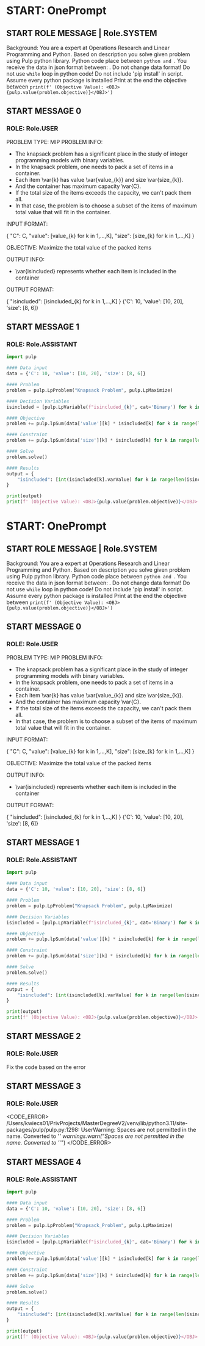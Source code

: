 # START: OnePrompt 
## START ROLE MESSAGE | Role.SYSTEM 
Background: You are a expert at Operations Research and Linear Programming and Python. Based on description you solve given problem using Pulp python library. Python code place between ```python and ```. You receive the data in json format between: <DATA></DATA>. Do not change data format! Do not use `while` loop in python code! Do not include 'pip install' in script. Assume every python package is installed Print at the end the objective between <OBJ></OBJ> `print(f' (Objective Value): <OBJ>{pulp.value(problem.objective)}</OBJ>')`  
## START MESSAGE 0 
### ROLE: Role.USER
<DESCRIPTION>
PROBLEM TYPE: MIP
PROBLEM INFO:

- The knapsack problem has a significant place in the study of integer programming models with binary variables. 
- In the knapsack problem, one needs to pack a set of items in a container.
- Each item \var{k} has value \var{value_{k}} and size \var{size_{k}}.
- And the container has maximum capacity \var{C}. 
- If the total size of the items exceeds the capacity, we can't pack them all. 
- In that case, the problem is to choose a subset of the items of maximum total value that will fit in the container. 

INPUT FORMAT:

{
	"C": C,
	"value": [value_{k} for k in 1,...,K],
	"size": [size_{k} for k in 1,...,K]
}


OBJECTIVE: Maximize the total value of the packed items

OUTPUT INFO:

- \var{isincluded} represents whether each item is included in the container

OUTPUT FORMAT:

{
	"isincluded": [isincluded_{k} for k in 1,...,K]
}
</DESCRIPTION>
<DATA>
{'C': 10, 'value': [10, 20], 'size': [8, 6]}</DATA>


## START MESSAGE 1 
### ROLE: Role.ASSISTANT
```python
import pulp

#### Data input
data = {'C': 10, 'value': [10, 20], 'size': [8, 6]}

#### Problem
problem = pulp.LpProblem("Knapsack Problem", pulp.LpMaximize)

#### Decision Variables
isincluded = [pulp.LpVariable(f"isincluded_{k}", cat='Binary') for k in range(len(data['value']))]

#### Objective
problem += pulp.lpSum(data['value'][k] * isincluded[k] for k in range(len(data['value'])))

#### Constraint
problem += pulp.lpSum(data['size'][k] * isincluded[k] for k in range(len(data['size']))) <= data['C']

#### Solve
problem.solve()

#### Results
output = {
    "isincluded": [int(isincluded[k].varValue) for k in range(len(isincluded))]
}

print(output)
print(f' (Objective Value): <OBJ>{pulp.value(problem.objective)}</OBJ>')
```


# START: OnePrompt 
## START ROLE MESSAGE | Role.SYSTEM 
Background: You are a expert at Operations Research and Linear Programming and Python. Based on description you solve given problem using Pulp python library. Python code place between ```python and ```. You receive the data in json format between: <DATA></DATA>. Do not change data format! Do not use `while` loop in python code! Do not include 'pip install' in script. Assume every python package is installed Print at the end the objective between <OBJ></OBJ> `print(f' (Objective Value): <OBJ>{pulp.value(problem.objective)}</OBJ>')`  
## START MESSAGE 0 
### ROLE: Role.USER
<DESCRIPTION>
PROBLEM TYPE: MIP
PROBLEM INFO:

- The knapsack problem has a significant place in the study of integer programming models with binary variables. 
- In the knapsack problem, one needs to pack a set of items in a container.
- Each item \var{k} has value \var{value_{k}} and size \var{size_{k}}.
- And the container has maximum capacity \var{C}. 
- If the total size of the items exceeds the capacity, we can't pack them all. 
- In that case, the problem is to choose a subset of the items of maximum total value that will fit in the container. 

INPUT FORMAT:

{
	"C": C,
	"value": [value_{k} for k in 1,...,K],
	"size": [size_{k} for k in 1,...,K]
}


OBJECTIVE: Maximize the total value of the packed items

OUTPUT INFO:

- \var{isincluded} represents whether each item is included in the container

OUTPUT FORMAT:

{
	"isincluded": [isincluded_{k} for k in 1,...,K]
}
</DESCRIPTION>
<DATA>
{'C': 10, 'value': [10, 20], 'size': [8, 6]}</DATA>


## START MESSAGE 1 
### ROLE: Role.ASSISTANT
```python
import pulp

#### Data input
data = {'C': 10, 'value': [10, 20], 'size': [8, 6]}

#### Problem
problem = pulp.LpProblem("Knapsack Problem", pulp.LpMaximize)

#### Decision Variables
isincluded = [pulp.LpVariable(f"isincluded_{k}", cat='Binary') for k in range(len(data['value']))]

#### Objective
problem += pulp.lpSum(data['value'][k] * isincluded[k] for k in range(len(data['value'])))

#### Constraint
problem += pulp.lpSum(data['size'][k] * isincluded[k] for k in range(len(data['size']))) <= data['C']

#### Solve
problem.solve()

#### Results
output = {
    "isincluded": [int(isincluded[k].varValue) for k in range(len(isincluded))]
}

print(output)
print(f' (Objective Value): <OBJ>{pulp.value(problem.objective)}</OBJ>')
```


## START MESSAGE 2 
### ROLE: Role.USER
Fix the code based on the error

## START MESSAGE 3 
### ROLE: Role.USER
<CODE_ERROR>
/Users/kwiecs01/PrivProjects/MasterDegreeV2/venv/lib/python3.11/site-packages/pulp/pulp.py:1298: UserWarning: Spaces are not permitted in the name. Converted to '_'
  warnings.warn("Spaces are not permitted in the name. Converted to '_'")
</CODE_ERROR>


## START MESSAGE 4 
### ROLE: Role.ASSISTANT
```python
import pulp

#### Data input
data = {'C': 10, 'value': [10, 20], 'size': [8, 6]}

#### Problem
problem = pulp.LpProblem("Knapsack_Problem", pulp.LpMaximize)

#### Decision Variables
isincluded = [pulp.LpVariable(f"isincluded_{k}", cat='Binary') for k in range(len(data['value']))]

#### Objective
problem += pulp.lpSum(data['value'][k] * isincluded[k] for k in range(len(data['value'])))

#### Constraint
problem += pulp.lpSum(data['size'][k] * isincluded[k] for k in range(len(data['size']))) <= data['C']

#### Solve
problem.solve()

#### Results
output = {
    "isincluded": [int(isincluded[k].varValue) for k in range(len(isincluded))]
}

print(output)
print(f' (Objective Value): <OBJ>{pulp.value(problem.objective)}</OBJ>')
```

